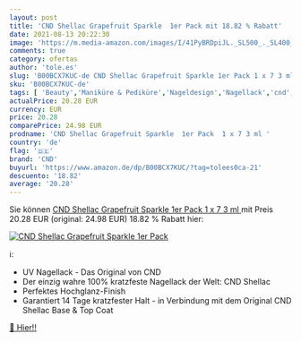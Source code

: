 ```yaml
---
layout: post
title: 'CND Shellac Grapefruit Sparkle  1er Pack mit 18.82 % Rabatt'
date: 2021-08-13 20:22:30
image: 'https://m.media-amazon.com/images/I/41PyBRDpiJL._SL500_._SL400_.jpg'
comments: true
category: ofertas
author: 'tole.es'
slug: 'B00BCX7KUC-de CND Shellac Grapefruit Sparkle 1er Pack 1 x 7 3 ml'
sku: 'B00BCX7KUC-de'
tags: [ 'Beauty','Maniküre & Pediküre','Nageldesign','Nagellack','cnd', ]
actualPrice: 20.28 EUR
currency: EUR
price: 20.28
comparePrice: 24.98 EUR
prodname: 'CND Shellac Grapefruit Sparkle  1er Pack  1 x 7 3 ml '
country: 'de'
flag: '🇩🇪'
brand: 'CND'
buyurl: 'https://www.amazon.de/dp/B00BCX7KUC/?tag=tolees0ca-21'
descuento: '18.82'
average: '20.28'
---
```


Sie können [CND Shellac Grapefruit Sparkle  1er Pack  1 x 7 3 ml ](https://www.amazon.de/dp/B00BCX7KUC/?tag=tolees0ca-21) mit Preis 20.28 EUR (original: 24.98 EUR) 18.82 % Rabatt hier:

[![CND Shellac Grapefruit Sparkle  1er Pack](https://m.media-amazon.com/images/I/41PyBRDpiJL._SL500_._SL400_.jpg)](https://www.amazon.de/dp/B00BCX7KUC/?tag=tolees0ca-21)

ℹ️:

- UV Nagellack - Das Original von CND
- Der einzig wahre 100% kratzfeste Nagellack der Welt: CND Shellac
- Perfektes Hochglanz-Finish
- Garantiert 14 Tage kratzfester Halt - in Verbindung mit dem Original CND Shellac Base & Top Coat

[🛒 Hier!!](https://www.amazon.de/dp/B00BCX7KUC/?tag=tolees0ca-21)
